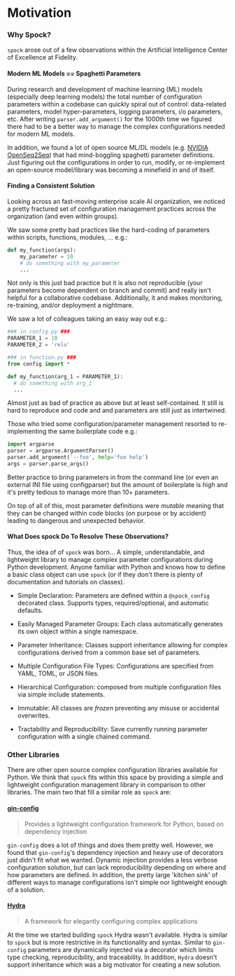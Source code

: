 # Motivation

### Why Spock?

`spock` arose out of a few observations within the Artificial Intelligence Center of Excellence at Fidelity. 

#### Modern ML Models == Spaghetti Parameters

During research and development of machine learning (ML) models (especially deep learning models) the total 
number of configuration parameters within a codebase can quickly spiral out of control: data-related parameters, 
model hyper-parameters, logging parameters, i/o parameters, etc. After writing `parser.add_argument()` for the 1000th 
time we figured there had to be a better way to manage the complex configurations needed for modern ML models. 

In addition, we found a lot of open source ML/DL models (e.g. 
[NVIDIA OpenSeq2Seq](https://github.com/NVIDIA/OpenSeq2Seq)) that had mind-boggling spaghetti parameter definitions.
Just figuring out the configurations in order to run, modify, or re-implement an open-source model/library was 
becoming a minefield in and of itself.

#### Finding a Consistent Solution

Looking across an fast-moving enterprise scale AI organization, we noticed a pretty fractured set of 
configuration management practices across the organization (and even within groups). 

We saw some pretty bad practices like the hard-coding of parameters within scripts, functions, modules, ... e.g.:

```python
def my_function(args):
    my_parameter = 10
    # do something with my_parameter
    ...
```

Not only is this just bad practice but it is also not reproducible (your parameters become dependent on branch and 
commit) and really isn't helpful for a collaborative codebase. Additionally, it and makes monitoring, re-training, 
and/or deployment a nightmare. 

We saw a lot of colleagues taking an easy way out e.g.:

```python
### in config.py ###
PARAMETER_1 = 10
PARAMETER_2 = 'relu'

### in function.py ###
from config import *

def my_function(arg_1 = PARAMETER_1):
  # do something with arg_1
  ...
```
 
Almost just as bad of practice as above but at least self-contained. It still is hard to reproduce and code and
and parameters are still just as intertwined.

Those who tried some configuration/parameter management resorted to re-implementing the same boilerplate code e.g.:

```python
import argparse
parser = argparse.ArgumentParser()
parser.add_argument('--foo', help='foo help')
args = parser.parse_args()
```

Better practice to bring parameters in from the command line (or even an external INI file using configparser) but
the amount of boilerplate is high and it's pretty tedious to manage more than 10+ parameters.

On top of all of this, most parameter definitions were *mutable* meaning that they can be changed within code blocks (on 
purpose or by accident) leading to dangerous and unexpected behavior. 

#### What Does spock Do To Resolve These Observations?

Thus, the idea of of `spock` was born... A simple, understandable, and lightweight library to manage complex parameter 
configurations during Python development. Anyone familiar with Python and knows how to define a basic class object can 
use `spock` (or if they don't there is plenty of documentation and tutorials on classes).


* Simple Declaration: Parameters are defined within a `@spock_config` decorated class. Supports types, 
required/optional, and automatic defaults.

* Easily Managed Parameter Groups: Each class automatically generates its own object within a single namespace.

* Parameter Inheritance: Classes support inheritance allowing for complex configurations derived from a common base set
 of parameters.

* Multiple Configuration File Types: Configurations are specified from YAML, TOML, or JSON files.

* Hierarchical Configuration: composed from multiple configuration files via simple include statements.

* Immutable: All classes are *frozen* preventing any misuse or accidental overwrites.

* Tractability and Reproducibility: Save currently running parameter configuration with a single chained command. 

### Other Libraries

There are other open source complex configuration libraries available for Python. We think that `spock` fits
within this space by providing a simple and lightweight configuration management library in comparison to other 
libraries. The main two that fill a similar role as `spock` are:

#### [gin-config](https://github.com/google/gin-config)
> Provides a lightweight configuration framework for Python, based on dependency injection

`gin-config` does a lot of things and does them pretty well. However, we found that `gin-config`'s dependency 
injection and heavy use of decorators just didn't fit what we wanted. Dynamic injection provides a less verbose
configuration solution, but can lack reproducibility depending on where and how parameters are defined. In addition, 
the pretty large 'kitchen sink' of different ways to manage configurations isn't simple nor lightweight enough of a 
solution.

#### [Hydra](https://github.com/facebookresearch/hydra)
> A framework for elegantly configuring complex applications

At the time we started building `spock` Hydra wasn't available. Hydra is similar to `spock` but is more restrictive in 
its functionality and syntax. Similar to `gin-config` parameters are dynamically injected via a decorator which limits
type checking, reproducibility, and traceability. In addition, `Hydra` doesn't support inheritance which was a big
motivator for creating a new solution.
